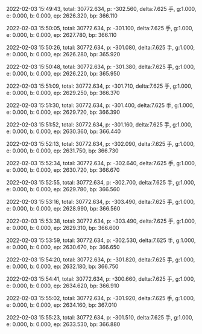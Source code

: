 2022-02-03 15:49:43, total: 30772.634, p: -302.560, delta:7.625 手, g:1.000, e: 0.000, b: 0.000, ep: 2626.320, bp: 366.110

2022-02-03 15:50:05, total: 30772.634, p: -301.100, delta:7.625 手, g:1.000, e: 0.000, b: 0.000, ep: 2627.780, bp: 366.110

2022-02-03 15:50:26, total: 30772.634, p: -301.080, delta:7.625 手, g:1.000, e: 0.000, b: 0.000, ep: 2626.280, bp: 365.920

2022-02-03 15:50:48, total: 30772.634, p: -301.380, delta:7.625 手, g:1.000, e: 0.000, b: 0.000, ep: 2626.220, bp: 365.950

2022-02-03 15:51:09, total: 30772.634, p: -301.710, delta:7.625 手, g:1.000, e: 0.000, b: 0.000, ep: 2629.250, bp: 366.370

2022-02-03 15:51:30, total: 30772.634, p: -301.400, delta:7.625 手, g:1.000, e: 0.000, b: 0.000, ep: 2629.720, bp: 366.390

2022-02-03 15:51:52, total: 30772.634, p: -301.160, delta:7.625 手, g:1.000, e: 0.000, b: 0.000, ep: 2630.360, bp: 366.440

2022-02-03 15:52:13, total: 30772.634, p: -302.090, delta:7.625 手, g:1.000, e: 0.000, b: 0.000, ep: 2631.750, bp: 366.730

2022-02-03 15:52:34, total: 30772.634, p: -302.640, delta:7.625 手, g:1.000, e: 0.000, b: 0.000, ep: 2630.720, bp: 366.670

2022-02-03 15:52:55, total: 30772.634, p: -302.700, delta:7.625 手, g:1.000, e: 0.000, b: 0.000, ep: 2629.780, bp: 366.560

2022-02-03 15:53:16, total: 30772.634, p: -303.490, delta:7.625 手, g:1.000, e: 0.000, b: 0.000, ep: 2628.990, bp: 366.560

2022-02-03 15:53:38, total: 30772.634, p: -303.490, delta:7.625 手, g:1.000, e: 0.000, b: 0.000, ep: 2629.310, bp: 366.600

2022-02-03 15:53:59, total: 30772.634, p: -302.530, delta:7.625 手, g:1.000, e: 0.000, b: 0.000, ep: 2630.670, bp: 366.650

2022-02-03 15:54:20, total: 30772.634, p: -301.820, delta:7.625 手, g:1.000, e: 0.000, b: 0.000, ep: 2632.180, bp: 366.750

2022-02-03 15:54:41, total: 30772.634, p: -300.660, delta:7.625 手, g:1.000, e: 0.000, b: 0.000, ep: 2634.620, bp: 366.910

2022-02-03 15:55:02, total: 30772.634, p: -301.920, delta:7.625 手, g:1.000, e: 0.000, b: 0.000, ep: 2634.160, bp: 367.010

2022-02-03 15:55:23, total: 30772.634, p: -301.510, delta:7.625 手, g:1.000, e: 0.000, b: 0.000, ep: 2633.530, bp: 366.880